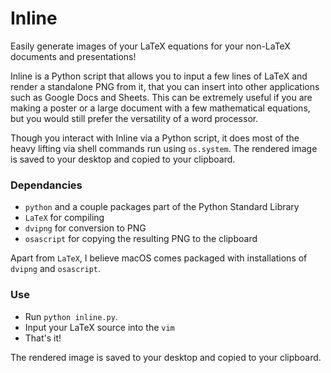 # Inline

Easily generate images of your LaTeX equations for your non-LaTeX documents and presentations!

Inline is a Python script that allows you to input a few lines of LaTeX and render a standalone PNG from it, that you can insert into other applications such as Google Docs and Sheets. This can be extremely useful if you are making a poster or a large document with a few mathematical equations, but you would still prefer the versatility of a word processor.

Though you interact with Inline via a Python script, it does most of the heavy lifting via shell commands run using `os.system`. The rendered image is saved to your desktop and copied to your clipboard.

### Dependancies
* `python` and a couple packages part of the Python Standard Library
* `LaTeX` for compiling
* `dvipng` for conversion to PNG
* `osascript` for copying the resulting PNG to the clipboard

Apart from `LaTeX`, I believe macOS comes packaged with installations of `dvipng` and `osascript`.

### Use
* Run `python inline.py`.
* Input your LaTeX source into the `vim`
* That's it!

The rendered image is saved to your desktop and copied to your clipboard.
